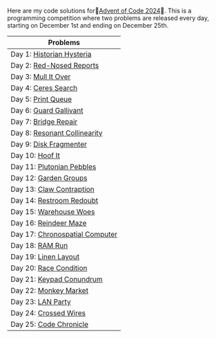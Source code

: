 Here are my code solutions for🎄[Advent of Code 2024](https://adventofcode.com/)🎄. This is a programming competition where two problems are released every day, starting on December 1st and ending on December 25th.

<div align="center">

  | Problems  |
  | ------------- |
  | Day 1:  [Historian Hysteria](https://adventofcode.com/2024/day/1)  |
  | Day 2:  [Red-Nosed Reports](https://adventofcode.com/2024/day/2)   |
  | Day 3:  [Mull It Over](https://adventofcode.com/2024/day/3)  |
  | Day 4:  [Ceres Search](https://adventofcode.com/2024/day/4)|
  |Day 5:  [Print Queue](https://adventofcode.com/2024/day/5)|
  |Day 6:  [Guard Gallivant](https://adventofcode.com/2024/day/6)|
  |Day 7:  [Bridge Repair](https://adventofcode.com/2024/day/7)|
  |Day 8:  [Resonant Collinearity](https://adventofcode.com/2024/day/8)|
  |Day 9:  [Disk Fragmenter](https://adventofcode.com/2024/day/9)|
  |Day 10: [Hoof It](https://adventofcode.com/2024/day/10)|
  |Day 11: [Plutonian Pebbles](https://adventofcode.com/2024/day/11)|
  |Day 12: [Garden Groups](https://adventofcode.com/2024/day/12)|
  |Day 13: [Claw Contraption](https://adventofcode.com/2024/day/13)|
  |Day 14: [Restroom Redoubt](https://adventofcode.com/2024/day/14)|
  |Day 15: [Warehouse Woes](https://adventofcode.com/2024/day/15)|
  |Day 16: [Reindeer Maze](https://adventofcode.com/2024/day/16)|
  |Day 17: [Chronospatial Computer](https://adventofcode.com/2024/day/17)|
  |Day 18: [RAM Run](https://adventofcode.com/2024/day/18)|
  |Day 19: [Linen Layout](https://adventofcode.com/2024/day/19)|
  |Day 20: [Race Condition](https://adventofcode.com/2024/day/20)|
  |Day 21: [Keypad Conundrum](https://adventofcode.com/2024/day/21)|
  |Day 22: [Monkey Market](https://adventofcode.com/2024/day/22)|
  |Day 23: [LAN Party](https://adventofcode.com/2024/day/23)|
  |Day 24: [Crossed Wires](https://adventofcode.com/2024/day/24)|
  |Day 25: [Code Chronicle](https://adventofcode.com/2024/day/25)|

</div>
